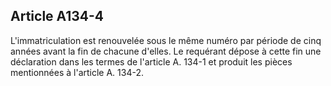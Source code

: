 Article A134-4
----
L'immatriculation est renouvelée sous le même numéro par période de cinq années
avant la fin de chacune d'elles. Le requérant dépose à cette fin une déclaration
dans les termes de l'article A. 134-1 et produit les pièces mentionnées à
l'article A. 134-2.
